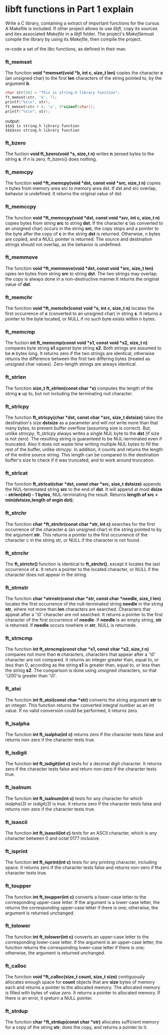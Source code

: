 # libft functions in Part 1 explain

Write a C library, containing a extract of important functions for the cursus
A Makefile is included. If other project allows to use *libft*, copy its sources and ites associated *Makefile* in a *libft* folder. The project's *Makefile*must compile the library by using its *Makefile*, then compile the project.

re-code a set of the *libc* functions, as defined in their man.

### ft_memset

The function **void \*memset(void \*b, int c, size_t len)** copies the character **c** (an unsigned char) to the first **len** characters of the string pointed to, by the argument **b**.

```C
char str[50] = "This is string.h library function";
ft_memset(str, '$', 7);
printf("%s\n", str);
ft_memset(str + 4, 'x', 3*sizeof(char));
printf("%s\n", str);
```

output:  
`$$$$ is string.h library function`  
`$$$$xxx string.h library function`

### ft_bzero

The fuction **void	ft_bzero(void \*s, size_t n)** writes **n** zeroed bytes to the string **s**.  If n is zero, ft_bzero() does nothing.

### ft_memcpy

The function **void	\*ft_memcpy(void \*dst, const void \*src, size_t n)** copies n bytes from memory area src to memory area dst.  If dst and src overlap, behavior is undefined. It returns the original value of dst.

### ft_memccpy

The function **void \*ft_memccpy(void \*dst, const void \*src, int c, size_t n)** copies bytes from string **src** to string **dst**.  If the character **c** (as converted to an unsigned char) occurs in the string **src**, the copy stops and a pointer to the byte after the copy of **c** in the string **dst** is returned.  Otherwise, n bytes are copied, and a NULL pointer is returned. The source and destination strings should not overlap, as the behavior is undefined.

### ft_memmove

The function **void \*ft_memmove(void \*dst, const void \*src, size_t len)** opies len bytes from string **src** to string **dst**.  The two strings may overlap; the copy is always done in a non-destructive manner.It returns the original value of **dst**.

### ft_memchr

The function **void \*ft_memchr(const void \*s, int c, size_t n)** locates the first occurrence of **c** (converted to an unsigned char) in string **s**. It returns a pointer to the byte located, or NULL if no such byte exists within n bytes.

### ft_memcmp

The fuction **int ft_memcmp(const void \*s1, const void \*s2, size_t n)** compares byte string **s1** against byte string **s2**.  Both strings are assumed to be **n** bytes long. It returns zero if the two strings are identical, otherwise returns the difference between the first two differing bytes (treated as unsigned char values). Zero-length strings are always identical.

### ft_strlen

The function **size_t  ft_strlen(const char \*s)** computes the length of the string **s** up to, but not including the terminating null character.

### ft_strlcpy

The function **ft_strlcpy(char \*dst, const char \*src, size_t dstsize)** takes the destination's size **dstsize** as a parameter and will not write more than that many bytes, to prevent buffer overflow (assuming size is correct). But, unlike *strncpy*, ft_strlcpy always writes a single NUL byte to the **dst** (if size is not zero). The resulting string is guaranteed to be NUL-terminated even if truncated. Also it does not waste time writing multiple NUL bytes to fill the rest of the buffer, unlike *strncpy*. In addition, it counts and returns the length of the entire source string. This length can be compared to the destination buffer's size to check if it was truncated, and to work around truncation.

### ft_strlcat

The function **ft_strlcat(char \*dst, const char \*src, size_t dstsize)** appends the NUL-terminated string **src** to the end of **dst**. It will append at most **dsize - strlen(dst) - 1 bytes**, NUL-terminating the result. Returns **length of src + min(dstsize,length of orgin dst)**;

### ft_strchr

The function **char \*ft_strchr(const char \*str, int c)** searches for the first occurrence of the character **c** (an unsigned char) in the string pointed to by the argument **str**. This returns a pointer to the first occurrence of the character c in the string str, or NULL if the character is not found.

### ft_strrchr

The **ft_strrchr()** function is identical to **ft_strchr()**, except it locates the last occurrence of **c**. It return a pointer to the located character, or NULL if the character does not appear in the string.

### ft_strnstr

The function **char \*strnstr(const char \*str, const char \*needle, size_t len)** locates the first occurrence of the null-terminated string **needle** in the string **str**, where not more than **len** characters are searched. Characters thar appeat after a '\0' character are not searched. It returns a pointer to the first character of the first occurrence of **needle**. If **needle** is an empty string, **str** is returned. If **needle** occurs nowhere in **str**, NULL is returnede.

### ft_strncmp

The function **int	ft_strncmp(const char \*s1, const char \*s2, size_t n)** compares not more than **n** characters, characters that appear after a '\0' character are not compared. It returns an integer greater than, equal to, or less than 0, according as the string **s1** is greater than, equal to, or less than the string **s2**.  The comparison is done using unsigned characters, so that '\200'is greater than '\0'.

### ft_atoi

The function **int ft_atoi(const char \*str)** converts the string argument **str** to an integer. This function returns the converted integral number as an int value. If no valid conversion could be performed, it returns zero.

### ft_isalpha

The function **int ft_isalpha(int c)** returns zero if the character tests false and returns non-zero if the character tests true.

### ft_isdigit

The function **int	ft_isdigit(int c)** tests for a decimal digit character. It returns zero if the character tests false and return non-zero if the character tests true.

### ft_isalnum

The function **int ft_isalnum(int c)** tests for any character for which *isalpha(3)* or *isdigit(3)* is true. It returns zero if the character tests false and returns non-zero if the character tests true.

### ft_isascii

The function **int	ft_isascii(int c)** tests for an ASCII character, which is any character between 0 and octal 0177 inclusive.

### ft_isprint

The function **int ft_isprint(int c)** tests for any printing character, including space. It returns zero if the character tests false and returns non-zero if the character tests true.

### ft_toupper

The function **int ft_toupper(int c)** converts a lower-case letter to the corresponding upper-case letter. If the argument is a lower-case letter, the returns the corresponding upper-case letter if there is one; otherwise, the argument is returned unchanged.

### ft_tolower

The function **int ft_tolower(int c)** converts an upper-case letter to the corresponding lower-case letter. If the argument is an upper-case letter, the function returns the corresponding lower-case letter if there is one; otherwise, the argument is returned unchanged.

### ft_calloc

The function **void \*ft_calloc(size_t count, size_t size)** contiguously allocates enough space for **count** objects that are **size** bytes of memory each and returns a pointer to the allocated memory.  The allocated memory is filled with bytes of value *zero*. It returns a pointer to allocated memory. If there is an error, it qreturn a NULL pointer.

### ft_strdup

The function **char \*ft_strdup(const char \*str)** allocates sufficient memory for a copy of the string **str**, does the copy, and returns a pointer to it.
